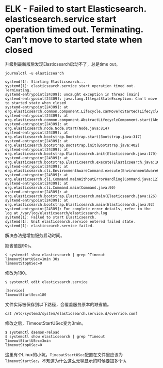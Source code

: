 ELK - Failed to start Elasticsearch. elasticsearch.service start operation timed out. Terminating. Can't move to started state when closed
====
升级到最新版后发现Elasticsearch启动不了，总是time out。

```
journalctl -u elasticsearch
```
```
systemd[1]: Starting Elasticsearch...
systemd[1]: elasticsearch.service start operation timed out. Terminating.
systemd-entrypoint[24309]: uncaught exception in thread [main]
systemd-entrypoint[24309]: java.lang.IllegalStateException: Can't move to started state when closed
systemd-entrypoint[24309]: at org.elasticsearch.common.component.Lifecycle.canMoveToStarted(Lifecycle.java:120)
systemd-entrypoint[24309]: at org.elasticsearch.common.component.AbstractLifecycleComponent.start(AbstractLifecycleComponent.java:53)
systemd-entrypoint[24309]: at org.elasticsearch.node.Node.start(Node.java:814)
systemd-entrypoint[24309]: at org.elasticsearch.bootstrap.Bootstrap.start(Bootstrap.java:317)
systemd-entrypoint[24309]: at org.elasticsearch.bootstrap.Bootstrap.init(Bootstrap.java:402)
systemd-entrypoint[24309]: at org.elasticsearch.bootstrap.Elasticsearch.init(Elasticsearch.java:170)
systemd-entrypoint[24309]: at org.elasticsearch.bootstrap.Elasticsearch.execute(Elasticsearch.java:161)
systemd-entrypoint[24309]: at org.elasticsearch.cli.EnvironmentAwareCommand.execute(EnvironmentAwareCommand.java:86)
systemd-entrypoint[24309]: at org.elasticsearch.cli.Command.mainWithoutErrorHandling(Command.java:127)
systemd-entrypoint[24309]: at org.elasticsearch.cli.Command.main(Command.java:90)
systemd-entrypoint[24309]: at org.elasticsearch.bootstrap.Elasticsearch.main(Elasticsearch.java:126)
systemd-entrypoint[24309]: at org.elasticsearch.bootstrap.Elasticsearch.main(Elasticsearch.java:92)
systemd-entrypoint[24309]: For complete error details, refer to the log at /var/log/elasticsearch/elasticsearch.log
systemd[1]: Failed to start Elasticsearch.
systemd[1]: Unit elasticsearch.service entered failed state.
systemd[1]: elasticsearch.service failed.
```
解决办法是增加服务启动时间。

缺省值是90s。
```
$ systemctl show elasticsearch | grep ^Timeout
TimeoutStartUSec=1min 30s
TimeoutStopUSec=0
```

修改为180。
```
$ systemctl edit elasticsearch.service

[Service]
TimeoutStartSec=180
```

文件实际被保存到以下路径，会覆盖服务原本的缺省值。
```
cat /etc/systemd/system/elasticsearch.service.d/override.conf
```
修改之后，TimeoutStartUSec变为3min。
```
$ systemctl daemon-reload
$ systemctl show elasticsearch | grep ^Timeout
TimeoutStartUSec=3min
TimeoutStopUSec=0
```

这里有个Linux的小坑。`TimeoutStartUSec`配置在文件里应该为`TimeoutStartSec`，不知道为什么这么无聊显示的时候要加多个`U`。
